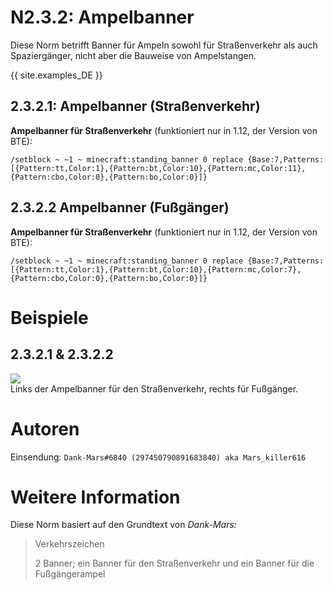 # N2.3.2: Ampelbanner

Diese Norm betrifft Banner für Ampeln sowohl für Straßenverkehr als auch Spaziergänger, nicht aber die Bauweise von Ampelstangen.

{{ site.examples_DE }}

## 2.3.2.1: Ampelbanner (Straßenverkehr)

**Ampelbanner für Straßenverkehr** (funktioniert nur in 1.12, der Version von BTE):  
```
/setblock ~ ~1 ~ minecraft:standing_banner 0 replace {Base:7,Patterns:[{Pattern:tt,Color:1},{Pattern:bt,Color:10},{Pattern:mc,Color:11},{Pattern:cbo,Color:0},{Pattern:bo,Color:0}]}
```

## 2.3.2.2 Ampelbanner (Fußgänger)

**Ampelbanner für Straßenverkehr** (funktioniert nur in 1.12, der Version von BTE):  
```
/setblock ~ ~1 ~ minecraft:standing_banner 0 replace {Base:7,Patterns:[{Pattern:tt,Color:1},{Pattern:bt,Color:10},{Pattern:mc,Color:7},{Pattern:cbo,Color:0},{Pattern:bo,Color:0}]}
```

# Beispiele

## 2.3.2.1 & 2.3.2.2

![](https://cdn.discordapp.com/attachments/702537033813327915/705761955583098932/2020-05-02_12.54.41.png)  
Links der Ampelbanner für den Straßenverkehr, rechts für Fußgänger.

# Autoren

Einsendung: `Dank-Mars#6840 (297450790891683840) aka Mars_killer616`

# Weitere Information

Diese Norm basiert auf den Grundtext von _Dank-Mars:_

> Verkehrszeichen
>
> 2 Banner; ein Banner für den Straßenverkehr und ein Banner für die Fußgängerampel